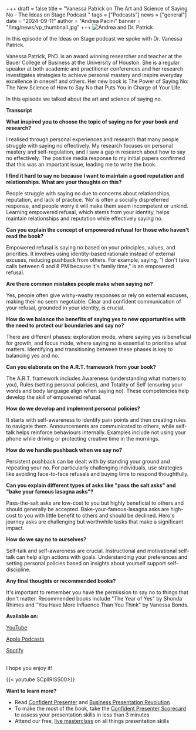 +++
draft = false
title = "Vanessa Patrick on The Art and Science of Saying No - The Ideas on Stage Podcast "
tags = ["Podcasts"]
news = ["general"]
date = "2024-09-11"
author = "Andrea Pacini"
banner = "/img/news/vp_thumbnail.jpg"
+++
![Andrea and Dr. Patrick](/img/news/vp_thumbnail.jpg "Andrea and Dr. Patrick")

<div style="margin: 5px 0;">
  <div>
    <p class="p1">In this episode of the Ideas on Stage podcast we spoke with Dr. Vanessa Patrick.<span class="Apple-converted-space">&nbsp;</span></p>
    <p class="p2">
    <p class="p1">Vanessa Patrick, PhD. is an award winning researcher and teacher at the Bauer College of Business at the University of Houston. She is a regular speaker at both academic and practitioner conferences and her research investigates strategies to achieve personal mastery and inspire everyday excellence in oneself and others. Her new book is The Power of Saying No: The New Science of How to Say No that Puts You in Charge of Your Life.</p>
    <p class="p2">
    <p class="p1">In this episode we talked about the art and science of saying no.<span class="Apple-converted-space">&nbsp;</span></p>
    <p class="p3">
    <p class="p1"><strong>Transcript</strong></p>
    <p class="p1"><strong>What inspired you to choose the topic of saying no for your book and research?</strong></p>
    <p class="p1">I realised through personal experiences and research that many people struggle with saying no effectively. My research focuses on personal mastery and self-regulation, and I saw a gap in research about how to say no effectively. The positive media response to my initial papers confirmed that this was an important issue, leading me to write the book.</p>
    <p class="p1"><strong>I find it hard to say no because I want to maintain a good reputation and relationships. What are your thoughts on this?</strong></p>
    <p class="p1">People struggle with saying no due to concerns about relationships, reputation, and lack of practice. &lsquo;No&rsquo; is often a socially dispreferred response, and people worry it will make them seem incompetent or unkind. Learning empowered refusal, which stems from your identity, helps maintain relationships and reputation while effectively saying no.</p>
    <p class="p1"><strong>Can you explain the concept of empowered refusal for those who haven't read the book?</strong></p>
    <p class="p1">Empowered refusal is saying no based on your principles, values, and priorities. It involves using identity-based rationale instead of external excuses, reducing pushback from others. For example, saying, "I don't take calls between 6 and 8 PM because it's family time," is an empowered refusal.</p>
    <p class="p1"><strong>Are there common mistakes people make when saying no?</strong></p>
    <p class="p1">Yes, people often give wishy-washy responses or rely on external excuses, making their no seem negotiable. Clear and confident communication of your refusal, grounded in your identity, is crucial.</p>
    <p class="p1"><strong>How do we balance the benefits of saying yes to new opportunities with the need to protect our boundaries and say no?</strong></p>
    <p class="p1">There are different phases: exploration mode, where saying yes is beneficial for growth, and focus mode, where saying no is essential to prioritise what matters. Identifying and transitioning between these phases is key to balancing yes and no.</p>
    <p class="p2">
    <p class="p1"><strong>Can you elaborate on the A.R.T. framework from your book?</strong></p>
    <p class="p1">The A.R.T. framework includes Awareness (understanding what matters to you), Rules (setting personal policies), and Totality of Self (ensuring your words and body language align when saying no). These competencies help develop the skill of empowered refusal.</p>
    <p class="p1"><strong>How do we develop and implement personal policies?</strong></p>
    <p class="p1">It starts with self-awareness to identify pain points and then creating rules to navigate them. Announcements are communicated to others, while self-talk helps reinforce behaviours internally. Examples include not using your phone while driving or protecting creative time in the mornings.</p>
    <p class="p1"><strong>How do we handle pushback when we say no?</strong></p>
    <p class="p1">Persistent pushback can be dealt with by standing your ground and repeating your no. For particularly challenging individuals, use strategies like avoiding face-to-face refusals and buying time to respond thoughtfully.</p>
    <p class="p1"><strong>Can you explain different types of asks like "pass the salt asks" and "bake your famous lasagna asks"?</strong></p>
    <p class="p1">Pass-the-salt asks are low-cost to you but highly beneficial to others and should generally be accepted. Bake-your-famous-lasagna asks are high-cost to you with little benefit to others and should be declined. Hero's journey asks are challenging but worthwhile tasks that make a significant impact.</p>
    <p class="p1"><strong>How do we say no to ourselves?</strong></p>
    <p class="p1">Self-talk and self-awareness are crucial. Instructional and motivational self-talk can help align actions with goals. Understanding your preferences and setting personal policies based on insights about yourself support self-discipline.</p>
    <p class="p1"><strong>Any final thoughts or recommended books?</strong></p>
    <p class="p1">It's important to remember you have the permission to say no to things that don't matter. Recommended books include "The Year of Yes" by Shonda Rhimes and "You Have More Influence Than You Think" by Vanessa Bonds.&nbsp;</p>
  </div>
</div>

**Available on:** 

[YouTube](https://youtu.be/SCpllRISS00)

[Apple Podcasts](https://podcasts.apple.com/us/podcast/ideas-on-stage-podcast/id1506050111)[](https://podcasts.google.com/feed/aHR0cHM6Ly9hbmNob3IuZm0vcy8xYTRjNGFjYy9wb2RjYXN0L3Jzcw/episode/OGJiNTRiNTItN2RmNC00ZWI5LWI1YzktNDI0YmQ3N2EwN2Iz?sa=X&ved=0CAUQkfYCahcKEwjY6ua-_9WGAxUAAAAAHQAAAAAQAQ)

[Spotify](https://open.spotify.com/episode/4ewPVe7M6QnL5K1YNARzcB)

\
I hope you enjoy it!

{{< youtube SCpllRISS00>}}

**Want to learn more?** 

* Read [Confident Presenter](https://www.ideasonstage.com/resources/confident-presenter-book/) and [Business Presentation Revolution ](https://www.ideasonstage.com/business-presentation-revolution/book/)
* To make the most of the book, take the [Confident Presenter Scorecard](https://ideasonstage.com/score) to assess your presentation skills in less than 3 minutes
* Attend our free, [live masterclass](http://ideasonstageuk.eventbrite.com/) on all things presentation skills
